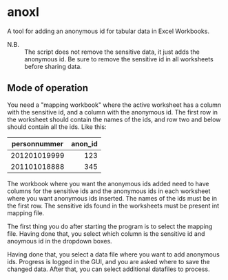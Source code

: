 # anoxl

A tool for adding an anonymous id for tabular data in Excel Workbooks.

<dl>
<dt>N.B.</dt>
<dd>
     The script does not remove the sensitive data, it just adds the
     anonymous id. Be sure to remove the sensitive id in all worksheets
     before sharing data.
     </dd>
</dl>

## Mode of operation

You need a "mapping workbook" where the active worksheet has a column with
the sensitive id, and a column with the anonymous id. The first row in the
worksheet should contain the names of the ids, and row two and below should 
contain all the ids. Like this:

|personnummer|anon_id|
|------------|------:|
|201201019999|123    |
|201101018888|345    |

The workbook where you want the anonymous ids added need to have columns for
the sensitive ids and the anonymous ids in each worksheet where you want
anonymous ids inserted. The names of the ids must be in the first row. The
sensitive ids found in the worksheets must be present int mapping file.

The first thing you do after starting the program is to select the mapping
file. Having done that, you select which column is the sensitive id and 
anoymous id in the dropdown boxes.

Having done that, you select a data file where you want to add anonymous ids.
Progress is logged in the GUI, and you are asked where to save the changed
data. After that, you can select additional datafiles to process.

